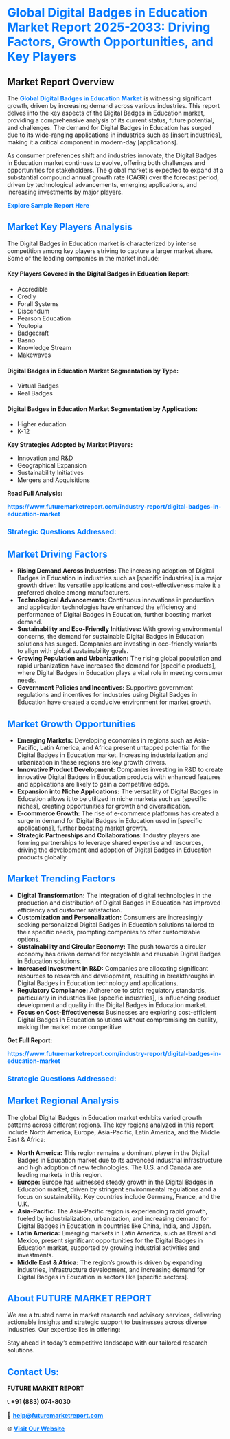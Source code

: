 <h1 style="color: #007BFF;">Global Digital Badges in Education Market Report 2025-2033: Driving Factors, Growth Opportunities, and Key Players</h1>

<section id="overview">
<h2>Market Report Overview</h2>
<p>The <a href="https://www.futuremarketreport.com/industry-report/digital-badges-in-education-market" style="color: #007BFF; text-decoration: none;"><strong>Global Digital Badges in Education Market</strong></a> is witnessing significant growth, driven by increasing demand across various industries. This report delves into the key aspects of the Digital Badges in Education market, providing a comprehensive analysis of its current status, future potential, and challenges. The demand for Digital Badges in Education has surged due to its wide-ranging applications in industries such as [insert industries], making it a critical component in modern-day [applications].</p>
<p>As consumer preferences shift and industries innovate, the Digital Badges in Education market continues to evolve, offering both challenges and opportunities for stakeholders. The global market is expected to expand at a substantial compound annual growth rate (CAGR) over the forecast period, driven by technological advancements, emerging applications, and increasing investments by major players.</p>
</section>

<section id="overview">
<p><a href="https://www.futuremarketreport.com/request-sample/reportId=56738" style="color: #007BFF; text-decoration: none;"><strong>Explore Sample Report Here</strong></a></p>
</section>

<section id="key-players">
<h2 style="color: #007BFF;">Market Key Players Analysis</h2>
<p>The Digital Badges in Education market is characterized by intense competition among key players striving to capture a larger market share. Some of the leading companies in the market include:</p>
<h4>Key Players Covered in the Digital Badges in Education Report:</h4>
<ul><li>Accredible</li><li>Credly</li><li>Forall Systems</li><li>Discendum</li><li>Pearson Education</li><li>Youtopia</li><li>Badgecraft</li><li>Basno</li><li>Knowledge Stream</li><li>Makewaves</li></ul>
<h4>Digital Badges in Education Market Segmentation by Type:</h4>
<ul><li>Virtual Badges</li><li>Real Badges</li></ul>

<h4>Digital Badges in Education Market Segmentation by Application:</h4>
<ul><li>Higher education</li><li>K-12</li></ul>
<p><strong>Key Strategies Adopted by Market Players:</strong></p>
<ul>
<li>Innovation and R&D</li>
<li>Geographical Expansion</li>
<li>Sustainability Initiatives</li>
<li>Mergers and Acquisitions</li>
</ul>
</section>

<section>
<p><strong>Read Full Analysis: </strong></p><a href="https://www.futuremarketreport.com/industry-report/digital-badges-in-education-market" style="color: #007BFF; text-decoration: none;"><strong>https://www.futuremarketreport.com/industry-report/digital-badges-in-education-market</strong></a>
<h3 style="color: #007BFF;">Strategic Questions Addressed:</h3>
</section>

<section id="driving-factors">
<h2 style="color: #007BFF;">Market Driving Factors</h2>
<ul>
<li><strong>Rising Demand Across Industries:</strong> The increasing adoption of Digital Badges in Education in industries such as [specific industries] is a major growth driver. Its versatile applications and cost-effectiveness make it a preferred choice among manufacturers.</li>
<li><strong>Technological Advancements:</strong> Continuous innovations in production and application technologies have enhanced the efficiency and performance of Digital Badges in Education, further boosting market demand.</li>
<li><strong>Sustainability and Eco-Friendly Initiatives:</strong> With growing environmental concerns, the demand for sustainable Digital Badges in Education solutions has surged. Companies are investing in eco-friendly variants to align with global sustainability goals.</li>
<li><strong>Growing Population and Urbanization:</strong> The rising global population and rapid urbanization have increased the demand for [specific products], where Digital Badges in Education plays a vital role in meeting consumer needs.</li>
<li><strong>Government Policies and Incentives:</strong> Supportive government regulations and incentives for industries using Digital Badges in Education have created a conducive environment for market growth.</li>
</ul>
</section>

<section id="growth-opportunities">
<h2 style="color: #007BFF;">Market Growth Opportunities</h2>
<ul>
<li><strong>Emerging Markets:</strong> Developing economies in regions such as Asia-Pacific, Latin America, and Africa present untapped potential for the Digital Badges in Education market. Increasing industrialization and urbanization in these regions are key growth drivers.</li>
<li><strong>Innovative Product Development:</strong> Companies investing in R&D to create innovative Digital Badges in Education products with enhanced features and applications are likely to gain a competitive edge.</li>
<li><strong>Expansion into Niche Applications:</strong> The versatility of Digital Badges in Education allows it to be utilized in niche markets such as [specific niches], creating opportunities for growth and diversification.</li>
<li><strong>E-commerce Growth:</strong> The rise of e-commerce platforms has created a surge in demand for Digital Badges in Education used in [specific applications], further boosting market growth.</li>
<li><strong>Strategic Partnerships and Collaborations:</strong> Industry players are forming partnerships to leverage shared expertise and resources, driving the development and adoption of Digital Badges in Education products globally.</li>
</ul>
</section>

<section id="trending-factors">
<h2 style="color: #007BFF;">Market Trending Factors</h2>
<ul>
<li><strong>Digital Transformation:</strong> The integration of digital technologies in the production and distribution of Digital Badges in Education has improved efficiency and customer satisfaction.</li>
<li><strong>Customization and Personalization:</strong> Consumers are increasingly seeking personalized Digital Badges in Education solutions tailored to their specific needs, prompting companies to offer customizable options.</li>
<li><strong>Sustainability and Circular Economy:</strong> The push towards a circular economy has driven demand for recyclable and reusable Digital Badges in Education solutions.</li>
<li><strong>Increased Investment in R&D:</strong> Companies are allocating significant resources to research and development, resulting in breakthroughs in Digital Badges in Education technology and applications.</li>
<li><strong>Regulatory Compliance:</strong> Adherence to strict regulatory standards, particularly in industries like [specific industries], is influencing product development and quality in the Digital Badges in Education market.</li>
<li><strong>Focus on Cost-Effectiveness:</strong> Businesses are exploring cost-efficient Digital Badges in Education solutions without compromising on quality, making the market more competitive.</li>
</ul>
</section>

<section>
<p><strong>Get Full Report: </strong></p><a href="https://www.futuremarketreport.com/industry-report/digital-badges-in-education-market" style="color: #007BFF; text-decoration: none;"><strong>https://www.futuremarketreport.com/industry-report/digital-badges-in-education-market</strong></a>
<h3 style="color: #007BFF;">Strategic Questions Addressed:</h3>
</section>


<section id="regional-analysis">
<h2 style="color: #007BFF;">Market Regional Analysis</h2>
<p>The global Digital Badges in Education market exhibits varied growth patterns across different regions. The key regions analyzed in this report include North America, Europe, Asia-Pacific, Latin America, and the Middle East & Africa:</p>
<ul>
<li><strong>North America:</strong> This region remains a dominant player in the Digital Badges in Education market due to its advanced industrial infrastructure and high adoption of new technologies. The U.S. and Canada are leading markets in this region.</li>
<li><strong>Europe:</strong> Europe has witnessed steady growth in the Digital Badges in Education market, driven by stringent environmental regulations and a focus on sustainability. Key countries include Germany, France, and the U.K.</li>
<li><strong>Asia-Pacific:</strong> The Asia-Pacific region is experiencing rapid growth, fueled by industrialization, urbanization, and increasing demand for Digital Badges in Education in countries like China, India, and Japan.</li>
<li><strong>Latin America:</strong> Emerging markets in Latin America, such as Brazil and Mexico, present significant opportunities for the Digital Badges in Education market, supported by growing industrial activities and investments.</li>
<li><strong>Middle East & Africa:</strong> The region’s growth is driven by expanding industries, infrastructure development, and increasing demand for Digital Badges in Education in sectors like [specific sectors].</li>
</ul>
</section>

<footer>
<h2 style="color: #007BFF;">About FUTURE MARKET REPORT</h2>
<p>We are a trusted name in market research and advisory services, delivering actionable insights and strategic support to businesses across diverse industries. Our expertise lies in offering:</p>

<p>Stay ahead in today’s competitive landscape with our tailored research solutions.</p>

<h2 style="color: #007BFF;">Contact Us:</h2>
<p><strong>FUTURE MARKET REPORT</strong></p>
<p>📞 <strong>+91 (883) 074-8030</strong></p>
<p>📧 <strong><a href="mailto:help@futuremarketreport.com" style="color: #007BFF;">help@futuremarketreport.com</a></strong></p>
<p>🌐 <strong><a href="https://www.futuremarketreport.com/" style="color: #007BFF;">Visit Our Website</a></strong></p>
</footer>